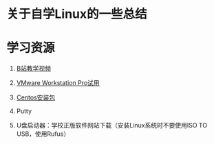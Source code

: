 # 关于自学Linux的一些总结

# 学习资源

  1. [B站教学视频](https://www.bilibili.com/video/BV1mW411i7Qf?p)
  
  2. [VMware Workstation Pro试用]()
  
  3. [Centos安装包](www.centos.org)
  
  4. Putty
  
  5. U盘启动器：学校正版软件网站下载（安装Linux系统时不要使用ISO TO USB，使用Rufus）
